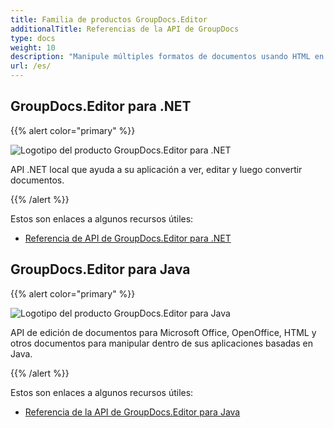 ```yaml
---
title: Familia de productos GroupDocs.Editor
additionalTitle: Referencias de la API de GroupDocs
type: docs
weight: 10
description: "Manipule múltiples formatos de documentos usando HTML en sus aplicaciones usando las API de GroupDocs.Editor"
url: /es/
---
```


## GroupDocs.Editor para .NET

{{% alert color="primary" %}} 

![Logotipo del producto GroupDocs.Editor para .NET](../gdocs_net.png)

API .NET local que ayuda a su aplicación a ver, editar y luego convertir documentos.

{{% /alert %}} 

Estos son enlaces a algunos recursos útiles:

- [Referencia de API de GroupDocs.Editor para .NET](/editor/es/net/)


## GroupDocs.Editor para Java

{{% alert color="primary" %}}

![Logotipo del producto GroupDocs.Editor para Java](../gdocs_java.png)

API de edición de documentos para Microsoft Office, OpenOffice, HTML y otros documentos para manipular dentro de sus aplicaciones basadas en Java.

{{% /alert %}}

Estos son enlaces a algunos recursos útiles:

- [Referencia de la API de GroupDocs.Editor para Java](/editor/java/)
